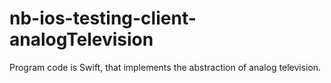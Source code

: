 # nb-ios-testing-client-analogTelevision
Program code is Swift, that implements the abstraction of analog television.
